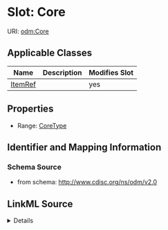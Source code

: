 # Slot: Core

URI: [odm:Core](http://www.cdisc.org/ns/odm/v2.0/Core)



<!-- no inheritance hierarchy -->




## Applicable Classes

| Name | Description | Modifies Slot |
| --- | --- | --- |
[ItemRef](ItemRef.md) |  |  yes  |







## Properties

* Range: [CoreType](CoreType.md)





## Identifier and Mapping Information







### Schema Source


* from schema: http://www.cdisc.org/ns/odm/v2.0




## LinkML Source

<details>
```yaml
name: Core
from_schema: http://www.cdisc.org/ns/odm/v2.0
rank: 1000
alias: Core
domain_of:
- ItemRef
range: CoreType

```
</details>